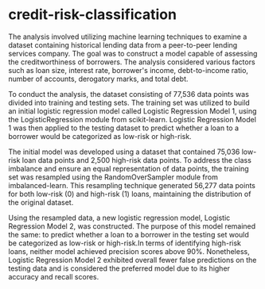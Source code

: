 # credit-risk-classification
 
The analysis involved utilizing machine learning techniques to examine a dataset containing historical lending data from a peer-to-peer lending services company. The goal was to construct a model capable of assessing the creditworthiness of borrowers. The analysis considered various factors such as loan size, interest rate, borrower's income, debt-to-income ratio, number of accounts, derogatory marks, and total debt.

To conduct the analysis, the dataset consisting of 77,536 data points was divided into training and testing sets. The training set was utilized to build an initial logistic regression model called Logistic Regression Model 1, using the LogisticRegression module from scikit-learn. Logistic Regression Model 1 was then applied to the testing dataset to predict whether a loan to a borrower would be categorized as low-risk or high-risk.

The initial model was developed using a dataset that contained 75,036 low-risk loan data points and 2,500 high-risk data points. To address the class imbalance and ensure an equal representation of data points, the training set was resampled using the RandomOverSampler module from imbalanced-learn. This resampling technique generated 56,277 data points for both low-risk (0) and high-risk (1) loans, maintaining the distribution of the original dataset.

Using the resampled data, a new logistic regression model, Logistic Regression Model 2, was constructed. The purpose of this model remained the same: to predict whether a loan to a borrower in the testing set would be categorized as low-risk or high-risk.In terms of identifying high-risk loans, neither model achieved precision scores above 90%. Nonetheless, Logistic Regression Model 2 exhibited overall fewer false predictions on the testing data and is considered the preferred model due to its higher accuracy and recall scores.